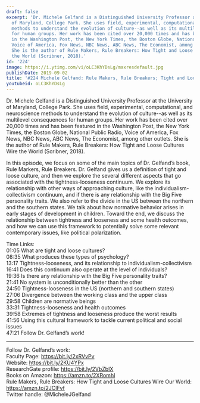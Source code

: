 ```yaml
---
draft: false
excerpt: 'Dr. Michele Gelfand is a Distinguished University Professor at the University
  of Maryland, College Park. She uses field, experimental, computational, and neuroscience
  methods to understand the evolution of culture--as well as its multilevel consequences
  for human groups. Her work has been cited over 20,000 times and has been featured
  in the Washington Post, the New York Times, the Boston Globe, National Public Radio,
  Voice of America, Fox News, NBC News, ABC News, The Economist, among other outlets.
  She is the author of Rule Makers, Rule Breakers: How Tight and Loose Cultures Wire
  the World (Scribner, 2018).'
id: '224'
image: https://i.ytimg.com/vi/oLC3KhYDsLg/maxresdefault.jpg
publishDate: 2019-09-02
title: '#224 Michele Gelfand: Rule Makers, Rule Breakers; Tight and Loose Cultures'
youtubeid: oLC3KhYDsLg
---
```

Dr. Michele Gelfand is a Distinguished University Professor at the University of Maryland, College Park. She uses field, experimental, computational, and neuroscience methods to understand the evolution of culture--as well as its multilevel consequences for human groups. Her work has been cited over 20,000 times and has been featured in the Washington Post, the New York Times, the Boston Globe, National Public Radio, Voice of America, Fox News, NBC News, ABC News, The Economist, among other outlets. She is the author of Rule Makers, Rule Breakers: How Tight and Loose Cultures Wire the World (Scribner, 2018).

In this episode, we focus on some of the main topics of Dr. Gelfand’s book, Rule Markers, Rule Breakers. Dr. Gelfand gives us a definition of tight and loose culture, and then we explore the several different aspects that go associated with the tightness-looseness continuum. We explore its relationship with other ways of approaching culture, like the individualism-collectivism continuum, and if there is any relationship with the Big Five personality traits. We also refer to the divide in the US between the northern and the southern states. We talk about how normative behavior arises in early stages of development in children. Toward the end, we discuss the relationship between tightness and looseness and some health outcomes, and how we can use this framework to potentially solve some relevant contemporary issues, like political polarization. 

Time Links:  
01:05  What are tight and loose cultures?  
08:35  What produces these types of psychology?  
13:17  Tightness-looseness, and its relationship to individualism-collectivism                               
16:41  Does this continuum also operate at the level of individuals?  
19:36  Is there any relationship with the Big Five personality traits?  
21:41  No system is unconditionally better than the other  
24:50  Tightness-looseness in the US (northern and southern states)  
27:06  Divergence between the working class and the upper class  
29:58  Children are normative beings  
33:31  Tightness-looseness and health outcomes  
39:58  Extremes of tightness and looseness produce the worst results  
41:56  Using this cultural framework to tackle current political and social issues  
47:21  Follow Dr. Gelfand’s work!

---

Follow Dr. Gelfand’s work:  
Faculty Page: https://bit.ly/2xRVvPv  
Website: https://bit.ly/2KU4YPx  
ResearchGate profile: https://bit.ly/2VbZbIX  
Books on Amazon: https://amzn.to/2XRomhl  
Rule Makers, Rule Breakers: How Tight and Loose Cultures Wire Our World: https://amzn.to/2JCIFvf  
Twitter handle: @MicheleJGelfand
